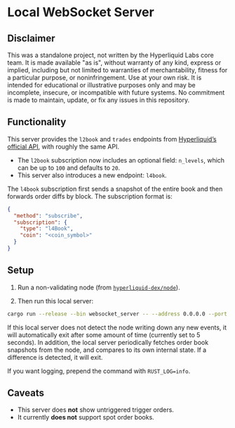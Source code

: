 # Local WebSocket Server

## Disclaimer

This was a standalone project, not written by the Hyperliquid Labs core team. It is made available "as is", without warranty of any kind, express or implied, including but not limited to warranties of merchantability, fitness for a particular purpose, or noninfringement. Use at your own risk. It is intended for educational or illustrative purposes only and may be incomplete, insecure, or incompatible with future systems. No commitment is made to maintain, update, or fix any issues in this repository.

## Functionality

This server provides the `l2book` and `trades` endpoints from [Hyperliquid’s official API](https://hyperliquid.gitbook.io/hyperliquid-docs/for-developers/api/websocket/subscriptions), with roughly the same API.

* The `l2book` subscription now includes an optional field:
  `n_levels`, which can be up to `100` and defaults to `20`.
* This server also introduces a new endpoint: `l4book`.

The `l4book` subscription first sends a snapshot of the entire book and then forwards order diffs by block. The subscription format is:

```json
{
  "method": "subscribe",
  "subscription": {
    "type": "l4Book",
    "coin": "<coin_symbol>"
  }
}
```

## Setup

1. Run a non-validating node (from [`hyperliquid-dex/node`](https://github.com/hyperliquid-dex/node)).

2. Then run this local server:

```bash
cargo run --release --bin websocket_server -- --address 0.0.0.0 --port 8000
```

If this local server does not detect the node writing down any new events, it will automatically exit after some amount of time (currently set to 5 seconds).
In addition, the local server periodically fetches order book snapshots from the node, and compares to its own internal state. If a difference is detected, it will exit.

If you want logging, prepend the command with `RUST_LOG=info`.

## Caveats

* This server does **not** show untriggered trigger orders.
* It currently **does not** support spot order books.
